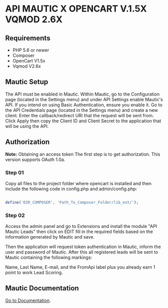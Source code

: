 # API MAUTIC X OPENCART V.1.5X VQMOD 2.6X

## Requirements
* PHP 5.6 or newer
* Composer
* OpenCart V1.5x
* Vqmod V2.6x

## Mautic Setup
The API must be enabled in Mautic. Within Mautic, go to the Configuration page (located in the Settings menu) and under API Settings enable
Mautic's API. If you intend on using Basic Authentication, ensure you enable it. Go to the API Credentials page
(located in the Settings menu) and create a new client. Enter the callback/redirect URI that the request will be sent from.  Click Apply
then copy the Client ID and Client Secret to the application that will be using the API.

## Authorization

**Note:** Obtaining an access token
The first step is to get authorization. This version supports OAuth 1.0a.
### Step 01
Copy all files to the project folder where opencart is installed and then include the following code
in config.php and admin/config.php:



```php

define('DIR_COMPOSER', 'Path_To_Composer_Folder/lib_ext/');

```

### Step 02
Access the admin panel and go to Extensions and install the module "API Mautic Leads" then click on EDIT fill in
the required fields based on the information generated by Mautic and save.

Then the application will request token authentication in Mautic, inform the user and password of Mautic. After this
all registered leads will be sent to Mautic containing the following markings:

Name, Last Name, E-mail, and the FromApi label plus you already earn 1 point to work Lead Scoring.

## Mautic Documentation
 [Go to Documentation](https://developer.mautic.org/?php#introduction).

